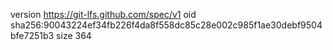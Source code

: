 version https://git-lfs.github.com/spec/v1
oid sha256:90043224ef34fb226f4da8f558dc85c28e002c985f1ae30debf9504bfe7251b3
size 364
